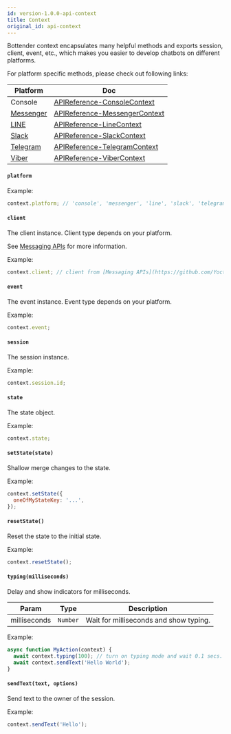 ```yaml
---
id: version-1.0.0-api-context
title: Context
original_id: api-context
---
```


Bottender context encapsulates many helpful methods and exports session, client, event, etc., which makes you easier to develop chatbots on different platforms.

For platform specific methods, please check out following links:

| Platform                                | Doc                                                    |
| --------------------------------------- | ------------------------------------------------------ |
| Console                                 | [APIReference-ConsoleContext](api-console-context)     |
| [Messenger](https://www.messenger.com/) | [APIReference-MessengerContext](api-messenger-context) |
| [LINE](https://line.me/)                | [APIReference-LineContext](api-line-context)           |
| [Slack](https://slack.com/)             | [APIReference-SlackContext](api-slack-context)         |
| [Telegram](https://telegram.org/)       | [APIReference-TelegramContext](api-telegram-context)   |
| [Viber](https://www.viber.com/)         | [APIReference-ViberContext](api-viber-context)         |

#### `platform`

Example:

```js
context.platform; // 'console', 'messenger', 'line', 'slack', 'telegram', 'viber'...
```

#### `client`

The client instance. Client type depends on your platform.

See [Messaging APIs](https://github.com/Yoctol/messaging-apis) for more information.

Example:

```js
context.client; // client from [Messaging APIs](https://github.com/Yoctol/messaging-apis)
```

#### `event`

The event instance. Event type depends on your platform.

Example:

```js
context.event;
```

#### `session`

The session instance.

Example:

```js
context.session.id;
```

#### `state`

The state object.

Example:

```js
context.state;
```

#### `setState(state)`

Shallow merge changes to the state.

Example:

```js
context.setState({
  oneOfMyStateKey: '...',
});
```

#### `resetState()`

Reset the state to the initial state.

Example:

```js
context.resetState();
```

#### `typing(milliseconds)`

Delay and show indicators for milliseconds.

| Param        | Type     | Description                            |
| ------------ | -------- | -------------------------------------- |
| milliseconds | `Number` | Wait for milliseconds and show typing. |

Example:

```js
async function MyAction(context) {
  await context.typing(100); // turn on typing mode and wait 0.1 secs.
  await context.sendText('Hello World');
}
```

#### `sendText(text, options)`

Send text to the owner of the session.

Example:

```js
context.sendText('Hello');
```
